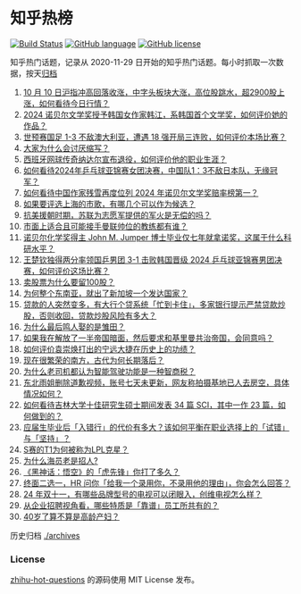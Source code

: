 # 知乎热榜
[![Build Status](https://github.com/ToWeLong/zhihu-hot-questions/workflows/CI/badge.svg)](https://github.com/ToWeLong/zhihu-hot-questions/actions)
[![GitHub language](https://img.shields.io/badge/language-golang-orange.svg)](https://golang.org/)
[![GitHub license](https://img.shields.io/github/license/ToWeLong/zhihu-hot-questions)](https://github.com/ToWeLong/zhihu-hot-questions/blob/main/LICENSE)

知乎热门话题，记录从 2020-11-29 日开始的知乎热门话题。每小时抓取一次数据，按天[归档](./archives)

<!-- BEGIN -->

1. [10 月 10 日沪指冲高回落收涨，中字头板块大涨，高位股跳水，超2900股上涨，如何看待今日行情？](https://www.zhihu.com/question/800701619)
1. [2024 诺贝尔文学奖授予韩国女作家韩江，系韩国首个文学奖，如何评价她的作品？](https://www.zhihu.com/question/801063746)
1. [世预赛国足 1-3 不敌澳大利亚，遭遇 18 强开局三连败，如何评价本场比赛？](https://www.zhihu.com/question/802413950)
1. [大家为什么会讨厌缩写？](https://www.zhihu.com/question/269016377)
1. [西班牙网球传奇纳达尔宣布退役，如何评价他的职业生涯？](https://www.zhihu.com/question/806283487)
1. [如何看待2024年乒乓球亚锦赛女团决赛，中国队1：3不敌日本队，无缘冠军？](https://www.zhihu.com/question/797489888)
1. [如何看待中国作家残雪再度位列 2024 年诺贝尔文学奖赔率榜第一？](https://www.zhihu.com/question/666740044)
1. [如果要评选上海的市歌，有哪几个可以作为候选？](https://www.zhihu.com/question/760765580)
1. [抗美援朝时期，苏联为志愿军提供的军火是无偿的吗？](https://www.zhihu.com/question/667607453)
1. [市面上适合且可能接手曼联帅位的教练都有谁？](https://www.zhihu.com/question/695030842)
1. [诺贝尔化学奖得主 John M. Jumper 博士毕业仅七年就拿诺奖，这属于什么科研水平？](https://www.zhihu.com/question/795074873)
1. [王楚钦独得两分率领国乒男团 3-1 击败韩国晋级 2024 乒乓球亚锦赛男团决赛，如何评价这场比赛？](https://www.zhihu.com/question/802734348)
1. [卖股票为什么要留100股？](https://www.zhihu.com/question/363245686)
1. [为何整个东南亚，就出了新加坡一个发达国家？](https://www.zhihu.com/question/769557018)
1. [贷款的人突然变多，有大行个贷系统「忙到卡住」，多家银行提示严禁贷款炒股，否则收回，贷款炒股风险有多大？](https://www.zhihu.com/question/800837581)
1. [为什么最后鸣人娶的是雏田？](https://www.zhihu.com/question/37195319)
1. [如果我在解放了一半帝国暗面，然后要求和基里曼共治帝国，会同意吗？](https://www.zhihu.com/question/757001493)
1. [如何评价袁崇焕打出的宁远大捷在历史上的功绩？](https://www.zhihu.com/question/544383325)
1. [现在很繁荣的南方，古代为何长期落后？](https://www.zhihu.com/question/298090284)
1. [为什么老司机都认为智能驾驶功能是一种智商税？](https://www.zhihu.com/question/715266917)
1. [东北雨姐删除道歉视频，账号七天未更新，网友称拍摄基地已人去房空，具体情况如何？](https://www.zhihu.com/question/772172405)
1. [如何看待吉林大学十佳研究生硕士期间发表 34 篇 SCI，其中一作 23 篇，如何做到的？](https://www.zhihu.com/question/778692812)
1. [应届生毕业后「入错行」的代价有多大？该如何平衡在职业选择上的「试错」与「坚持」？](https://www.zhihu.com/question/668860976)
1. [S赛的T1为何被称为LPL克星？](https://www.zhihu.com/question/762256609)
1. [为什么海员老是招人?](https://www.zhihu.com/question/507691326)
1. [《黑神话：悟空》的「虎先锋」你打了多久？](https://www.zhihu.com/question/665313741)
1. [终面二选一，HR 问你「给我一个录用你，不录用他的理由」，你会怎么回答？](https://www.zhihu.com/question/668860911)
1. [24 年双十一，有哪些品牌型号的电视可以闭眼入，创维电视怎么样？](https://www.zhihu.com/question/793622681)
1. [从企业招聘视角看，哪些特质是「靠谱」员工所共有的？](https://www.zhihu.com/question/668869111)
1. [40岁了算不算是高龄产妇？](https://www.zhihu.com/question/782441709)

<!-- END -->

历史归档 [./archives](./archives)


### License
[zhihu-hot-questions](https://github.com/towelong/zhihu-hot-questions) 的源码使用 MIT License 发布。